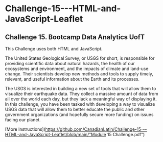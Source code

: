 # Challenge-15---HTML-and-JavaScript-Leaflet
## Challenge 15. Bootcamp Data Analytics UofT

This Challenge uses both HTML and JavaScript.


The United States Geological Survey, or USGS for short, is responsible for providing scientific data about natural hazards, the health of our ecosystems and environment, and the impacts of climate and land-use change. Their scientists develop new methods and tools to supply timely, relevant, and useful information about the Earth and its processes.

The USGS is interested in building a new set of tools that will allow them to visualize their earthquake data. They collect a massive amount of data from all over the world each day, but they lack a meaningful way of displaying it. In this challenge, you have been tasked with developing a way to visualize USGS data that will allow them to better educate the public and other government organizations (and hopefully secure more funding) on issues facing our planet.

[More Instructions](https://github.com/CanadianLatin/Challenge-15---HTML-and-JavaScript-Leaflet/blob/main/"Module 15 Challenge.pdf")


